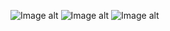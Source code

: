 ![Image alt](https://github.com/Literman/tdd/tree/master/TagsCloudVisualization/1.bmp)
![Image alt](https://github.com/Literman/tdd/tree/master/TagsCloudVisualization/2.bmp)
![Image alt](https://github.com/Literman/tdd/tree/master/TagsCloudVisualization/3.bmp)
